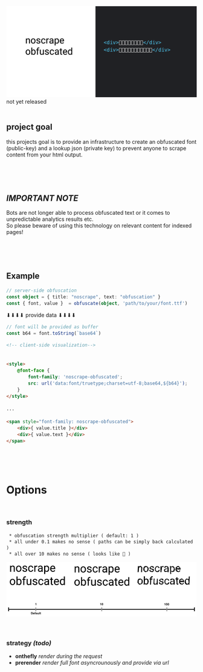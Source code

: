 

<img src="./docs/preview.png">
not yet released

<br />
<br />


## project goal

this projects goal is to provide an infrastructure to create an obfuscated font (public-key) and a lookup json (private key) 
to prevent anyone to scrape content from your html output.

<br />
<br />
<br />

## _IMPORTANT NOTE_

Bots are not longer able to process obfuscated text or it comes to unpredictable analytics results etc. 
<br>
So please beware of using this technology on relevant content for indexed pages!

<br />
<br />
<br />



## Example

```typescript
// server-side obfuscation
const object = { title: "noscrape", text: "obfuscation" }
const { font, value }  = obfuscate(object, 'path/to/your/font.ttf')

```
⬇⬇⬇⬇ provide data ⬇⬇⬇⬇
```javascript
// font will be provided as buffer
const b64 = font.toString(`base64`)
```
```html
<!-- client-side visualization-->


<style> 
    @font-face {        
        font-family: 'noscrape-obfuscated';        
        src: url('data:font/truetype;charset=utf-8;base64,${b64}');    
    }
</style>

...

<span style="font-family: noscrape-obfuscated">
    <div>{ value.title }</div>
    <div>{ value.text }</div>
</span>    
```

<br />
<br />
<br />

# Options

<br />

### **strength**
     * obfuscation strength multiplier ( default: 1 )
     * all under 0.1 makes no sense ( paths can be simply back calculated )
     * all over 10 makes no sense ( looks like 💩 )

<img src="./docs/obfuscationstrength.jpg">

<br />
<br />
<br />

### **strategy** _(todo)_

-  **onthefly**  _render during the request_
-  **prerender** _render full font asyncrounously and provide via url_
